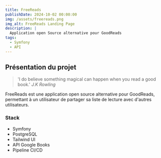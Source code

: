 ```yaml
---
title: FreeReads
publishDate: 2024-10-02 00:00:00
img: /assets/freereads.png
img_alt: FreeReads Landing Page
description: |
  Application open Source alternative pour GoodReads
tags:
  - Symfony
  - API
---
```


  

## Présentation du projet

> 'I do believe something magical can happen when you read a good book.' *J.K Rowling*

FreeReads est une application open source alternative pour GoodReads, permettant à un utilisateur de partager sa liste de lecture avec d'autres utilisateurs.


### Stack

* Symfony 
* PostgreSQL
* Tailwind UI
* API Google Books
* Pipeline CI/CD

